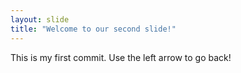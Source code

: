 ```yaml
---
layout: slide
title: "Welcome to our second slide!"
---
```

This is my first commit.
Use the left arrow to go back!
